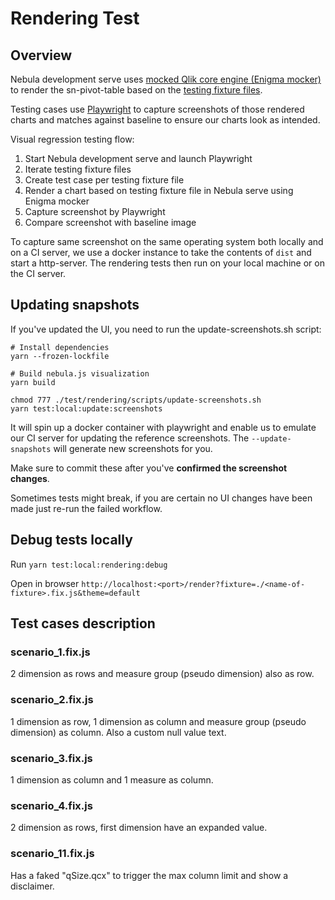 # Rendering Test

## Overview

Nebula development serve uses [mocked Qlik core engine (Enigma mocker)](https://github.com/qlik-oss/nebula.js/blob/master/apis/enigma-mocker/README.md) to render the sn-pivot-table based on the [testing fixture files](https://github.com/qlik-oss/nebula.js/tree/master/commands/serve/docs).

Testing cases use [Playwright](https://playwright.dev/) to capture screenshots of those rendered charts and matches against baseline to ensure our charts look as intended.

Visual regression testing flow:

1. Start Nebula development serve and launch Playwright
2. Iterate testing fixture files
3. Create test case per testing fixture file
4. Render a chart based on testing fixture file in Nebula serve using Enigma mocker
5. Capture screenshot by Playwright
6. Compare screenshot with baseline image

To capture same screenshot on the same operating system both locally and on a CI server, we use a docker instance to take the contents of `dist` and start a http-server. The rendering tests then run on your local machine or on the CI server.

## Updating snapshots

If you've updated the UI, you need to run the update-screenshots.sh script:

    # Install dependencies
    yarn --frozen-lockfile

    # Build nebula.js visualization
    yarn build

    chmod 777 ./test/rendering/scripts/update-screenshots.sh
    yarn test:local:update:screenshots

It will spin up a docker container with playwright and enable us to emulate our CI server for updating the reference screenshots. The `--update-snapshots` will generate new screenshots for you.

Make sure to commit these after you've **confirmed the screenshot changes**.

Sometimes tests might break, if you are certain no UI changes have been made just re-run the failed workflow.

## Debug tests locally

Run `yarn test:local:rendering:debug`

Open in browser `http://localhost:<port>/render?fixture=./<name-of-fixture>.fix.js&theme=default`

## Test cases description

### scenario_1.fix.js

2 dimension as rows and measure group (pseudo dimension) also as row.

### scenario_2.fix.js

1 dimension as row, 1 dimension as column and measure group (pseudo dimension) as column. Also a custom null value text.

### scenario_3.fix.js

1 dimension as column and 1 measure as column.

### scenario_4.fix.js

2 dimension as rows, first dimension have an expanded value.

### scenario_11.fix.js

Has a faked "qSize.qcx" to trigger the max column limit and show a disclaimer.
